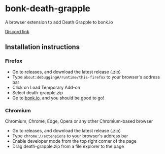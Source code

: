 # bonk-death-grapple
A browser extension to add Death Grapple to bonk.io

[Discord link](https://discord.gg/Dj6usq7ww3)

## Installation instructions
### Firefox
* Go to releases, and download the latest release (.zip)
* Type `about:debugging#/runtime/this-firefox` to your browser's address bar
* Click on Load Temporary Add-on
* Select death-grapple.zip
* Go to [bonk.io](https://bonk.io), and you should be good to go!
### Chromium
Chromium, Chrome, Edge, Opera or any other Chromium-based browser
* Go to releases, and download the latest release (.zip)
* Type `chrome://extensions` to your browser's address bar
* Enable developer mode from the top right corner of the page
* Drag death-grapple.zip from a file explorer to the page
